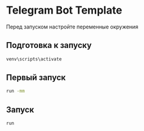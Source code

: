 # Telegram Bot Template

Перед запуском настройте переменные окружения

Подготовка к запуску
--------------------
```bash
venv\scripts\activate
```

Первый запуск
-------
```bash
run -mm
```

Запуск
------
```bash
run
```